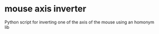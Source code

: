 # mouse axis inverter
 Python script for inverting one of the axis of the mouse using an homonym lib
<div style="text-align:center"><img src"icons/iconX.png" /></div>
